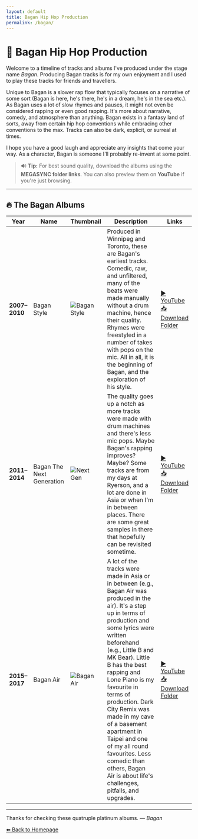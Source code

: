```yaml
---
layout: default
title: Bagan Hip Hop Production
permalink: /bagan/
---
```


# 🎤 Bagan Hip Hop Production

Welcome to a timeline of tracks and albums I've produced under the stage name *Bagan*. Producing Bagan tracks is for my own enjoyment and I used to play these tracks for friends and travellers.

Unique to Bagan is a slower rap flow that typically focuses on a narrative of some sort (Bagan is here, he's there, he's in a dream, he's in the sea etc.). As Bagan uses a lot of slow rhymes and pauses, it might not even be considered rapping or even good rapping. It's more about narrative, comedy, and atmosphere than anything. Bagan exists in a fantasy land of sorts, away from certain hip hop conventions while embracing other conventions to the max. Tracks can also be dark, explicit, or surreal at times.

I hope you have a good laugh and appreciate any insights that come your way. As a character, Bagan is someone I'll probably re-invent at some point.   

> 🔊 **Tip:** For best sound quality, download the albums using the **MEGASYNC folder links**. You can also preview them on **YouTube** if you're just browsing.

---

## 🔥 The Bagan Albums

| Year | Name | Thumbnail | Description | Links |
|------|------|-----------|-------------|-------|
| **2007–2010** | Bagan Style | ![Bagan Style](https://via.placeholder.com/80x80.png?text=2007–2010) | Produced in Winnipeg and Toronto, these are Bagan's earliest tracks. Comedic, raw, and unfiltered, many of the beats were made manually without a drum machine, hence their quality. Rhymes were freestyled in a number of takes with pops on the mic. All in all, it is the beginning of Bagan, and the exploration of his style.| <a href="https://youtu.be/AcSF6BUJC5g" target="_blank">▶️ YouTube</a><br><a href="https://mega.nz/folder/mtIxyC6Y#3fdqsJMIaipYeHryo3zGUA" target="_blank">📥 Download Folder</a> |
| **2011–2014** | Bagan The Next Generation | ![Next Gen](https://via.placeholder.com/80x80.png?text=2011–2014) | The quality goes up a notch as more tracks were made with drum machines and there's less mic pops. Maybe Bagan's rapping improves? Maybe? Some tracks are from my days at Ryerson, and a lot are done in Asia or when I'm in between places. There are some great samples in there that hopefully can be revisited sometime. | <a href="https://youtu.be/DKIDSCJfZ3Y" target="_blank">▶️ YouTube</a><br><a href="https://mega.nz/folder/CowBzIJR#bll9vCV6hpiSqrcDXtU41g" target="_blank">📥 Download Folder</a> |
| **2015–2017** | Bagan Air | ![Bagan Air](https://via.placeholder.com/80x80.png?text=2015–2017) | A lot of the tracks were made in Asia or in between (e.g., Bagan Air was produced in the air). It's a step up in terms of production and some lyrics were written beforehand (e.g., Little B and MK Bear). Little B has the best rapping and Lone Piano is my favourite in terms of production. Dark City Remix was made in my cave of a basement apartment in Taipei and one of my all round favourites. Less comedic than others, Bagan Air is about life's challenges, pitfalls, and upgrades.  | <a href="https://youtu.be/LhQsktGmCoc" target="_blank">▶️ YouTube</a><br><a href="https://mega.nz/folder/Ct5kEBgC#B2MQI44h68D0sKd5hqB-dQ" target="_blank">📥 Download Folder</a> |

---

Thanks for checking these quatruple platinum albums.
— *Bagan*

[⬅ Back to Homepage](/)
